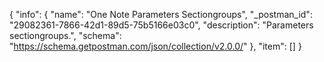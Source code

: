 {
  "info": {
    "name": "One Note Parameters Sectiongroups",
    "_postman_id": "29082361-7866-42d1-89d5-75b5166e03c0",
    "description": "Parameters sectiongroups.",
    "schema": "https://schema.getpostman.com/json/collection/v2.0.0/"
  },
  "item": []
}